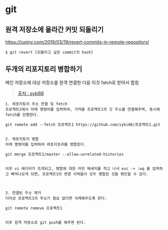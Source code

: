 # git

## 원격 저장소에 올라간 커밋 되돌리기

https://jupiny.com/2019/03/19/revert-commits-in-remote-repository/

`$ git revert [되돌리고 싶은 commit의 hash]`

## 두개의 리포지토리 병합하기

메인 저장소에 대상 저장소를 원격 연결한 다음 이것 fatch로 받아서 합침

> [출처 : syki66](https://syki66.github.io/blog/2020/09/07/merge-repos.html)

```text
1. 레포지토리 주소 연결 및 fetch
프로젝트2에서 아래 명령어를 입력하여, 가져올 프로젝트1의 깃 주소를 연결해주며, 동시에 fetch를 진행한다.

git remote add --fetch 프로젝트1 https://github.com/syki66/프로젝트1.git


2. 레포지토리 병합
아래 명령어를 입력하여 레포지토리를 병합한다.

git merge 프로젝트1/master --allow-unrelated-histories


이후 vi 에디터가 뜨게되고, 병합에 대한 커밋 메세지를 적고 나서 esc -> :wq 를 입력하고 빠져나오게 되면, 프로젝트1의 변경 이력들이 모두 병합된 것을 확인할 수 있다.



3. 연결된 주소 제거
더이상 프로젝트1의 주소가 필요 없다면 삭제해주도록 한다.

git remote remove 프로젝트1


이후 원격 저장소로 git push를 해주면 된다.
```

